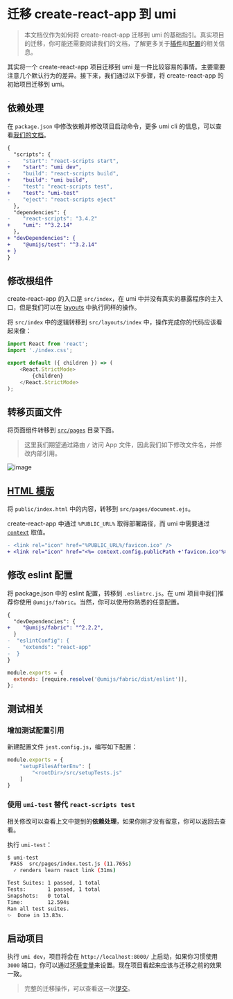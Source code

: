 # 迁移 create-react-app 到 umi

> 本文档仅作为如何将 create-react-app 迁移到 umi 的基础指引。真实项目的迁移，你可能还需要阅读我们的文档，了解更多关于[插件](/zh-CN/plugins/preset-react)和[配置](/zh-CN/config)的相关信息。

其实将一个 create-react-app 项目迁移到 umi 是一件比较容易的事情。主要需要注意几个默认行为的差异。接下来，我们通过以下步骤，将 create-react-app 的初始项目迁移到 umi。

## 依赖处理

在 `package.json` 中修改依赖并修改项目启动命令，更多 umi cli 的信息，可以查看[我们的文档](/zh-CN/docs/cl)。

```diff
{
  "scripts": {
-    "start": "react-scripts start",
+    "start": "umi dev",
-    "build": "react-scripts build",
+    "build": "umi build",
-    "test": "react-scripts test",
+    "test": "umi-test"
-    "eject": "react-scripts eject"
  },
  "dependencies": {
-    "react-scripts": "3.4.2"
+    "umi": "^3.2.14"
  },
+ "devDependencies": {
+    "@umijs/test": "^3.2.14"
+ }
}
```

## 修改根组件

create-react-app 的入口是 `src/index`，在 umi 中并没有真实的暴露程序的主入口，但是我们可以在 [layouts](/zh-CN/docs/convention-routing#全局-layout) 中执行同样的操作。

将 `src/index` 中的逻辑转移到 `src/layouts/index` 中，操作完成你的代码应该看起来像：

```js
import React from 'react';
import './index.css';

export default ({ children }) => (
    <React.StrictMode>
        {children}
    </React.StrictMode>
);
```

## 转移页面文件

将页面组件转移到 [`src/pages`](/zh-CN/docs/convention-routing) 目录下面。

> 这里我们期望通过路由 `/` 访问 App 文件，因此我们如下修改文件名，并修改内部引用。

![image](https://user-images.githubusercontent.com/11746742/89971217-3d969680-dc8d-11ea-8d4e-c60b1e9431ba.png)

## [HTML 模版](/zh-CN/docs/html-template)

将 `public/index.html` 中的内容，转移到 `src/pages/document.ejs`。

create-react-app 中通过 `%PUBLIC_URL%` 取得部署路径，而 umi 中需要通过 [`context`](/zh-CN/docs/html-template#配置模板) 取值。

```diff
- <link rel="icon" href="%PUBLIC_URL%/favicon.ico" />
+ <link rel="icon" href="<%= context.config.publicPath +'favicon.ico'%>" />
```

## 修改 eslint 配置

将 package.json 中的 eslint 配置，转移到 `.eslintrc.js`。在 umi 项目中我们推荐你使用 `@umijs/fabric`。当然，你可以使用你熟悉的任意配置。

```diff
{
  "devDependencies": {
+    "@umijs/fabric": "^2.2.2",
  }
-  "eslintConfig": {
-    "extends": "react-app"
-  }
}
```

```js
module.exports = {
  extends: [require.resolve('@umijs/fabric/dist/eslint')],
};
```

## 测试相关

### 增加测试配置引用

新建配置文件 `jest.config.js`，编写如下配置：

```js
module.exports = {
    "setupFilesAfterEnv": [
        "<rootDir>/src/setupTests.js"
    ]
}
```

### 使用 `umi-test` 替代 `react-scripts test`

相关修改可以查看上文中提到的**依赖处理**，如果你刚才没有留意，你可以返回去查看。

执行 `umi-test`：

```bash
$ umi-test
 PASS  src/pages/index.test.js (11.765s)
  ✓ renders learn react link (31ms)

Test Suites: 1 passed, 1 total
Tests:       1 passed, 1 total
Snapshots:   0 total
Time:        12.594s
Ran all test suites.
✨  Done in 13.83s.
```

## 启动项目

执行 `umi dev`，项目将会在 `http://localhost:8000/` 上启动，如果你习惯使用 `3000` 端口，你可以通过[环境变量](/zh-CN/docs/env-variables)来设置。现在项目看起来应该与迁移之前的效果一致。

> 完整的迁移操作，可以查看这一次[提交](https://github.com/xiaohuoni/cra-2-umi/commit/66c87974f36cdb7d40629c056b1b1cdc4ebc8950)。
